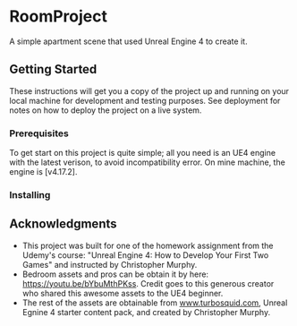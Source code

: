 # RoomProject
A simple apartment scene that used Unreal Engine 4 to create it. 

## Getting Started 
These instructions will get you a copy of the project up and running on your local machine for development and testing purposes. See deployment for notes on how to deploy the project on a live system.

### Prerequisites
To get start on this project is quite simple; all you need is an UE4 engine with the latest verison, to avoid incompatibility error. On mine machine, the engine is [v4.17.2].

### Installing 

## Acknowledgments 
* This project was built for one of the homework assignment from the Udemy's course: "Unreal Engine 4: How to Develop Your First Two Games" and instructed by Christopher Murphy.
* Bedroom assets and pros can be obtain it by here: https://youtu.be/bYbuMthPKss. Credit goes to this generous creator who shared this awesome assets to the UE4 beginner. 
* The rest of the assets are obtainable from www.turbosquid.com, Unreal Egnine 4 starter content pack, and created by Christopher Murphy.
